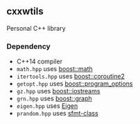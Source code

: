 ## cxxwtils

Personal C++ library


### Dependency

- C++14 compiler
- `math.hpp` uses [boost::math](http://www.boost.org/doc/libs/release/libs/math/doc/)
- `itertools.hpp` uses [boost::coroutine2](http://www.boost.org/doc/libs/release/libs/coroutine2/doc/html/)
- `getopt.hpp` uses [boost::program_options](http://www.boost.org/doc/libs/release/libs/program_options/doc/)
- `gz.hpp` uses [boost::iostreams](http://www.boost.org/doc/libs/release/libs/iostreams/doc/)
- `grn.hpp` uses [boost::graph](http://www.boost.org/doc/libs/release/libs/graph/doc/)
- `eigen.hpp` uses [Eigen](https://eigen.tuxfamily.org/)
- `prandom.hpp` uses [sfmt-class](https://github.com/heavywatal/sfmt-class)

